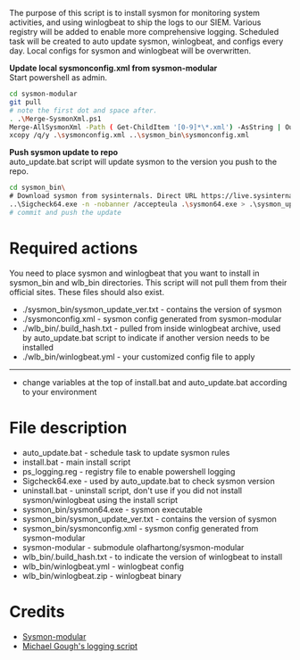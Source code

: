 The purpose of this script is to install sysmon for monitoring system activities, and using winlogbeat to ship the logs to our SIEM. Various registry will be added to enable more comprehensive logging. Scheduled task will be created to auto update sysmon, winlogbeat, and configs every day. Local configs for sysmon and winlogbeat will be overwritten.


**Update local sysmonconfig.xml from sysmon-modular**  
Start powershell as admin.
```sh
cd sysmon-modular
git pull
# note the first dot and space after.
. .\Merge-SysmonXml.ps1
Merge-AllSysmonXml -Path ( Get-ChildItem '[0-9]*\*.xml') -AsString | Out-File sysmonconfig.xml
xcopy /q/y .\sysmonconfig.xml ..\sysmon_bin\sysmonconfig.xml
```

**Push sysmon update to repo**  
auto_update.bat script will update sysmon to the version you push to the repo.
```sh
cd sysmon_bin\
# Download sysmon from sysinternals. Direct URL https://live.sysinternals.com/Sysmon64.exe.
..\Sigcheck64.exe -n -nobanner /accepteula .\sysmon64.exe > .\sysmon_update_ver.txt
# commit and push the update
```

# Required actions
You need to place sysmon and winlogbeat that you want to install in sysmon_bin and wlb_bin directories. This script will not pull them from their official sites. These files should also exist.
 * ./sysmon_bin/sysmon_update_ver.txt - contains the version of sysmon
 * ./sysmonconfig.xml - sysmon config generated from sysmon-modular
 * ./wlb_bin/.build_hash.txt - pulled from inside winlogbeat archive, used by auto_update.bat script to indicate if another version needs to be installed
 * ./wlb_bin/winlogbeat.yml - your customized config file to apply
 ----
 * change variables at the top of install.bat and auto_update.bat according to your environment

# File description
 * auto_update.bat - schedule task to update sysmon rules
 * install.bat - main install script
 * ps_logging.reg - registry file to enable powershell logging
 * Sigcheck64.exe - used by auto_update.bat to check sysmon version
 * uninstall.bat - uninstall script, don't use if you did not install sysmon/winlogbeat using the install script
 * sysmon_bin/sysmon64.exe - sysmon executable
 * sysmon_bin/sysmon_update_ver.txt - contains the version of sysmon
 * sysmon_bin/sysmonconfig.xml - sysmon config generated from sysmon-modular
 * sysmon-modular - submodule olafhartong/sysmon-modular
 * wlb_bin/.build_hash.txt - to indicate the version of winlogbeat to install
 * wlb_bin/winlogbeat.yml - winlogbeat config
 * wlb_bin/winlogbeat.zip - winlogbeat binary

# Credits
 * [Sysmon-modular](https://github.com/olafhartong/sysmon-modular)
 * [Michael Gough's logging script](https://www.malwarearchaeology.com/logging)

